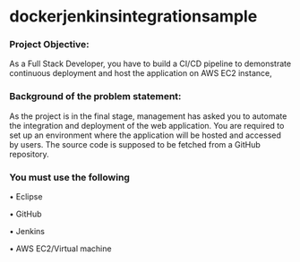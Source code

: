 # dockerjenkinsintegrationsample

### Project Objective:

As a Full Stack Developer, you have to build a CI/CD pipeline to demonstrate continuous deployment and host the application on AWS EC2 instance,

### Background of the problem statement:

As the project is in the final stage, management has asked you to automate the integration and deployment of the web application. 
You are required to set up an environment where the application will be hosted and accessed by users. 
The source code is supposed to be fetched from a GitHub repository.

### You must use the following

• Eclipse

• GitHub

• Jenkins

• AWS EC2/Virtual machine

